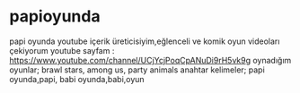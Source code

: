 # papioyunda
papi oyunda  youtube içerik üreticisiyim,eğlenceli ve komik oyun videoları çekiyorum youtube sayfam : https://www.youtube.com/channel/UCjYcjPoqCpANuDi9rH5vk9g oynadığım oyunlar; brawl stars, among us, party animals anahtar kelimeler; papi oyunda,papi, babi oyunda,babi,oyun
